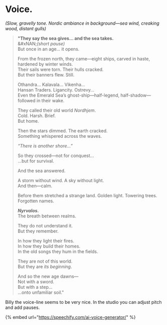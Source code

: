 # Voice.

_(Slow, gravelly tone. Nordic ambiance in background—sea wind, creaking wood, distant gulls)_

> **"They say the sea gives... and the sea takes.**\
> &#xNAN;_(short pause)_\
> But once in an age... it opens.
>
> From the frozen north, they came—eight ships, carved in haste, hardened by winter winds.\
> Their sails were torn. Their hulls cracked.\
> But their banners flew. Still.
>
> Othandra... Kalavala... Vikenha...\
> Hansan Traders. Ligancity. Ostrevy...\
> Even the Emerald Sea’s ghost-ship—half-legend, half-shadow—followed in their wake.
>
> They called their old world _Nordhjem_.\
> Cold. Harsh. Brief.\
> But home.
>
> Then the stars dimmed. The earth cracked.\
> Something whispered across the waves.
>
> _“There is another shore...”_
>
> So they crossed—not for conquest...\
> ...but for survival.
>
> And the sea answered.
>
> A storm without wind. A sky without light.\
> And then—calm.
>
> Before them stretched a strange land. Golden light. Towering trees. Forgotten names.
>
> _**Nyrvalos.**_\
> The breath between realms.
>
> They do not understand it.\
> But they remember.
>
> In how they light their fires.\
> In how they build their homes.\
> In the old songs they hum in the fields.
>
> They are not of this world.\
> But they are _its beginning_.
>
> And so the new age dawns—\
> Not with a sword.\
> But with a step...\
> ...onto unfamiliar soil."

Billy the voice-line seems to be very nice. In the studio you can adjust pitch and add pauses.

{% embed url="https://speechify.com/ai-voice-generator/" %}
